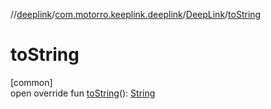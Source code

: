 //[deeplink](../../../index.md)/[com.motorro.keeplink.deeplink](../index.md)/[DeepLink](index.md)/[toString](to-string.md)

# toString

[common]\
open override fun [toString](to-string.md)(): [String](https://kotlinlang.org/api/latest/jvm/stdlib/kotlin/-string/index.html)
